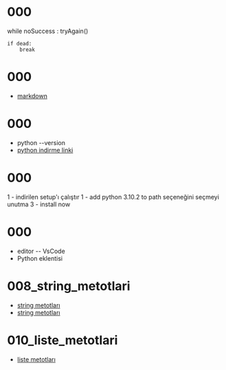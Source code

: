 # 000
while noSuccess :
    tryAgain()

    if dead:
        break

# 000
- [markdown](https://medium.com/deep-learning-turkiye/t%C3%BCrk%C3%A7e-markdown-rehberi-61779d2e2a96)

# 000
- python --version
- [python indirme linki](www.python.org)

# 000
1 - indirilen setup'ı çalıştır
1 - add python 3.10.2 to path seçeneğini seçmeyi unutma
3 - install now 

# 000
- editor -- VsCode
- Python eklentisi

# 008_string_metotlari
- [string metotları](https://docs.python.org/3/library/stdtypes.html#string-methods)
- [string metotları](https://www.w3schools.com/python/python_ref_string.asp)

# 010_liste_metotlari
- [liste metotları](https://docs.python.org/tr/3.10/tutorial/datastructures.html)

